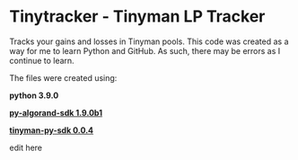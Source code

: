 # Tinytracker - Tinyman LP Tracker

Tracks your gains and losses in Tinyman pools. This code was created as a way for me to learn Python and GitHub. As such, there may be errors as I continue to learn.

The files were created using:

**python 3.9.0**

<a href="https://github.com/algorand/py-algorand-sdk">**py-algorand-sdk 1.9.0b1**</a>

<a href="https://github.com/tinymanorg/tinyman-py-sdk">**tinyman-py-sdk 0.0.4**</a>

edit here
